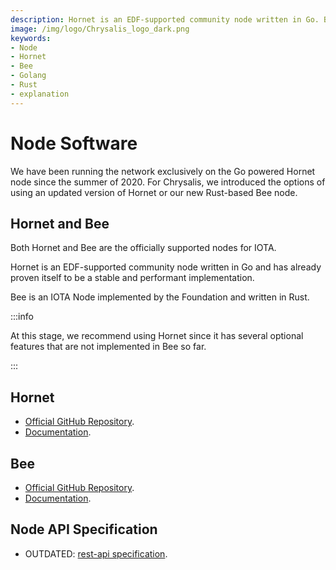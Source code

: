 ```yaml
---
description: Hornet is an EDF-supported community node written in Go. Bee is an IOTA Node implemented by the Foundation and written in Rust. We recommend using Hornet since it has several optional features that are not implemented in Bee.
image: /img/logo/Chrysalis_logo_dark.png
keywords:
- Node
- Hornet
- Bee
- Golang
- Rust
- explanation
---
```

# Node Software

We have been running the network exclusively on the Go powered Hornet node since the summer of 2020. For Chrysalis, we introduced the options of using an updated version of Hornet or our new Rust-based Bee node.

## Hornet and Bee

Both Hornet and Bee are the officially supported nodes for IOTA.

Hornet is an EDF-supported community node written in Go and has already proven itself to be a stable and performant implementation. 

Bee is an IOTA Node implemented by the Foundation and written in Rust.

:::info

At this stage, we recommend using Hornet since it has several optional features that are not implemented in Bee so far.

:::

## Hornet

- [Official GitHub Repository](https://github.com/gohornet/hornet).
- [Documentation](https://wiki.iota.org/hornet/welcome).

## Bee
- [Official GitHub Repository](https://github.com/iotaledger/bee/tree/chrysalis-pt-2).
- [Documentation](https://wiki.iota.org/bee/welcome).

## Node API Specification

- OUTDATED: [rest-api specification](https://editor.swagger.io/?url=https://raw.githubusercontent.com/rufsam/protocol-rfcs/master/text/0026-rest-api/rest-api.yaml).

